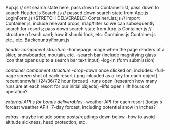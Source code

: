 App.js // set search state here, pass down to Container list, pass down to search
    Header.js
        Search.js // passed down search state from App.js
        LoginForm.js (STRETCH DELVERABLE)
    ContainerList.js // import Container.js, include relevant props, map/filter so we can subsequently search for resorts; pass down search state from App.js
        Container.js // structure of each card; how it should look, etc.
        Container.js
        Container.js
            etc., etc.
    BackcountryForum.js
        


*header component structure*
-homepage image when the page renders of a skier, snowboarder, moutain, etc.
-search bar (include magnifying glass icon that opens up to a search bar text input)
-log-in (form submission)

*container component structure*
-drop-down once clicked on; includes:
    -full-page screen shot of each resort (.png inlcuded as a key for each object)
    -recent snowfall (24/36/72 hour forcast)
    -runs open (research how many runs are at each resort for our initial objects)
    -lifts open / lift hours of operation?

*external API's for bonus deliverables*
-weather API for each resort (today's forcast weather API)
    -7-day forcast, including potential snow in inches?

*extras*
-maybe include some posts/readings down below
    -how to avoid altitude sickness, head protection, etc.


